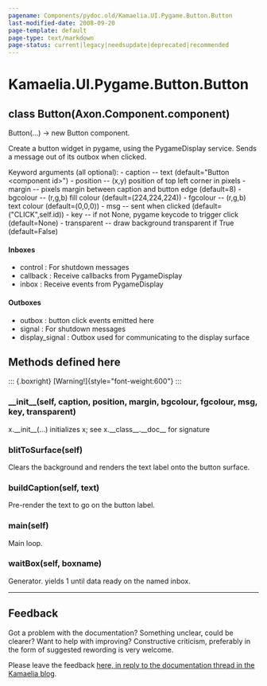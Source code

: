 ```yaml
---
pagename: Components/pydoc.old/Kamaelia.UI.Pygame.Button.Button
last-modified-date: 2008-09-20
page-template: default
page-type: text/markdown
page-status: current|legacy|needsupdate|deprecated|recommended
---
```

Kamaelia.UI.Pygame.Button.Button
================================

class Button(Axon.Component.component)
--------------------------------------

Button(\...) -\> new Button component.

Create a button widget in pygame, using the PygameDisplay service. Sends
a message out of its outbox when clicked.

Keyword arguments (all optional): - caption \-- text (default=\"Button
\<component id\>\") - position \-- (x,y) position of top left corner in
pixels - margin \-- pixels margin between caption and button edge
(default=8) - bgcolour \-- (r,g,b) fill colour (default=(224,224,224)) -
fgcolour \-- (r,g,b) text colour (default=(0,0,0)) - msg \-- sent when
clicked (default=(\"CLICK\",self.id)) - key \-- if not None, pygame
keycode to trigger click (default=None) - transparent \-- draw
background transparent if True (default=False)

#### Inboxes

-   control : For shutdown messages
-   callback : Receive callbacks from PygameDisplay
-   inbox : Receive events from PygameDisplay

#### Outboxes

-   outbox : button click events emitted here
-   signal : For shutdown messages
-   display\_signal : Outbox used for communicating to the display
    surface

Methods defined here
--------------------

::: {.boxright}
[Warning!]{style="font-weight:600"}
:::

### \_\_init\_\_(self, caption, position, margin, bgcolour, fgcolour, msg, key, transparent)

x.\_\_init\_\_(\...) initializes x; see x.\_\_class\_\_.\_\_doc\_\_ for
signature

### blitToSurface(self)

Clears the background and renders the text label onto the button
surface.

### buildCaption(self, text)

Pre-render the text to go on the button label.

### main(self)

Main loop.

### waitBox(self, boxname)

Generator. yields 1 until data ready on the named inbox.

------------------------------------------------------------------------

Feedback
--------

Got a problem with the documentation? Something unclear, could be
clearer? Want to help with improving? Constructive criticism, preferably
in the form of suggested rewording is very welcome.

Please leave the feedback [here, in reply to the documentation thread in
the Kamaelia
blog](http://kamaelia.sourceforge.net/cgi-bin/blog/blog.cgi?rm=addpostcomment&postid=1131454685).
